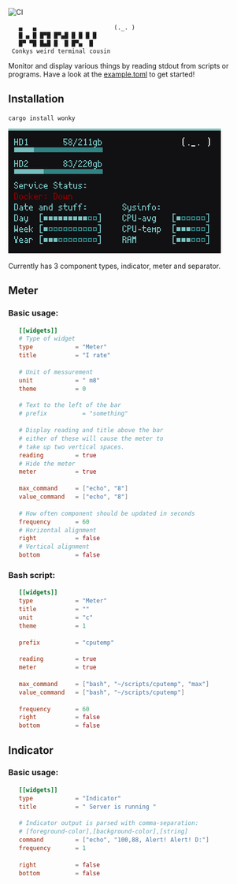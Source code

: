 ![CI](https://github.com/the-gorg/wonky/workflows/CI/badge.svg?branch=main)
``` 
   ▄   ▄                      (._. )
   █ ▄ █ █▀█ █▀▄█ █ █ █ █   
   █▀ ▀█ █▄█ █  █ █▀▄  █   
 Conkys weird terminal cousin
```
 Monitor and display various things by reading stdout from 
 scripts or programs. Have a look at the [example.toml](../main/example.toml) to 
 get started!
 
  ## Installation  
 ```
 cargo install wonky
 ```  
 
 ![Screenshot](/media/wonky.png)
  
 Currently has 3 component types, indicator, meter and
 separator.
 
 ## Meter
 ### Basic usage:
 ```toml
    [[widgets]]
    # Type of widget
    type            = "Meter"
    title           = "I rate"
    
    # Unit of messurement
    unit            = " m8" 
    theme           = 0
    
    # Text to the left of the bar
    # prefix          = "something"

    # Display reading and title above the bar
    # either of these will cause the meter to
    # take up two vertical spaces.
    reading         = true
    # Hide the meter
    meter           = true

    max_command     = ["echo", "8"] 
    value_command   = ["echo", "8"] 
    
    # How often component should be updated in seconds
    frequency       = 60
    # Horizontal alignment
    right           = false
    # Vertical alignment
    bottom          = false
 ```
 
 ### Bash script:
 ```toml
    [[widgets]]
    type            = "Meter"
    title           = ""
    unit            = "c" 
    theme           = 1
    
    prefix          = "cputemp"

    reading         = true
    meter           = true

    max_command     = ["bash", "~/scripts/cputemp", "max"] 
    value_command   = ["bash", "~/scripts/cputemp"] 
    
    frequency       = 60
    right           = false
    bottom          = false
 ```
  ## Indicator
  ### Basic usage:
 ```toml
    [[widgets]]
    type            = "Indicator"
    title           = " Server is running "
    
    # Indicator output is parsed with comma-separation:
    # [foreground-color],[background-color],[string]
    command         = ["echo", "100,88, Alert! Alert! D:"]
    frequency       = 1

    right           = false
    bottom          = false
 ```
